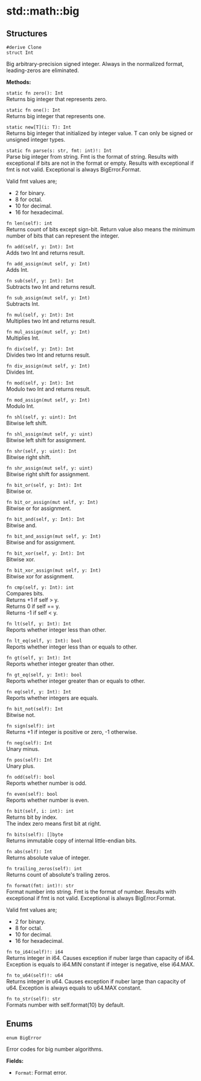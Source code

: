 # std::math::big

## Structures

```jule
#derive Clone
struct Int
```
Big arbitrary-precision signed integer.
Always in the normalized format, leading-zeros are eliminated.

**Methods:**

`static fn zero(): Int`\
Returns big integer that represents zero.

`static fn one(): Int`\
Returns big integer that represents one.

`static new[T](i: T): Int`\
Returns big integer that initialized by integer value.
T can only be signed or unsigned integer types.

`static fn parse(s: str, fmt: int)!: Int`\
Parse big integer from string. Fmt is the format of string. Results with exceptional if bits are not in the format or empty. Results with exceptional if fmt is not valid. Exceptional is always BigError.Format.

Valid fmt values are;
- 2 for binary.
- 8 for octal.
- 10 for decimal.
- 16 for hexadecimal.

`fn len(self): int`\
Returns count of bits except sign-bit.
Return value also means the minimum number of bits that can represent the integer.

`fn add(self, y: Int): Int`\
Adds two Int and returns result.

`fn add_assign(mut self, y: Int)`\
Adds Int.

`fn sub(self, y: Int): Int`\
Subtracts two Int and returns result.

`fn sub_assign(mut self, y: Int)`\
Subtracts Int.

`fn mul(self, y: Int): Int`\
Multiplies two Int and returns result.

`fn mul_assign(mut self, y: Int)`\
Multiplies Int.

`fn div(self, y: Int): Int`\
Divides two Int and returns result.

`fn div_assign(mut self, y: Int)`\
Divides Int.

`fn mod(self, y: Int): Int`\
Modulo two Int and returns result.

`fn mod_assign(mut self, y: Int)`\
Modulo Int.

`fn shl(self, y: uint): Int`\
Bitwise left shift.

`fn shl_assign(mut self, y: uint)`\
Bitwise left shift for assignment.

`fn shr(self, y: uint): Int`\
Bitwise right shift.

`fn shr_assign(mut self, y: uint)`\
Bitwise right shift for assignment.

`fn bit_or(self, y: Int): Int`\
Bitwise or.

`fn bit_or_assign(mut self, y: Int)`\
Bitwise or for assignment.

`fn bit_and(self, y: Int): Int`\
Bitwise and.

`fn bit_and_assign(mut self, y: Int)`\
Bitwise and for assignment.

`fn bit_xor(self, y: Int): Int`\
Bitwise xor.

`fn bit_xor_assign(mut self, y: Int)`\
Bitwise xor for assignment.

`fn cmp(self, y: Int): int`\
Compares bits. \
Returns +1 if self > y. \
Returns 0 if self == y. \
Returns -1 if self < y.

`fn lt(self, y: Int): Int`\
Reports whether integer less than other.

`fn lt_eq(self, y: Int): bool`\
Reports whether integer less than or equals to other.

`fn gt(self, y: Int): Int`\
Reports whether integer greater than other.

`fn gt_eq(self, y: Int): bool`\
Reports whether integer greater than or equals to other.

`fn eq(self, y: Int): Int`\
Reports whether integers are equals.

`fn bit_not(self): Int`\
Bitwise not.

`fn sign(self): int`\
Returns +1 if integer is positive or zero, -1 otherwise.

`fn neg(self): Int`\
Unary minus.

`fn pos(self): Int`\
Unary plus.

`fn odd(self): bool`\
Reports whether number is odd.

`fn even(self): bool`\
Reports whether number is even.

`fn bit(self, i: int): int`\
Returns bit by index.\
The index zero means first bit at right.

`fn bits(self): []byte`\
Returns immutable copy of internal little-endian bits.

`fn abs(self): Int`\
Returns absolute value of integer.

`fn trailing_zeros(self): int`\
Returns count of absolute's trailing zeros.

`fn format(fmt: int)!: str`\
Format number into string. Fmt is the format of number. Results with exceptional if fmt is not valid. Exceptional is always BigError.Format.

Valid fmt values are;
- 2 for binary.
- 8 for octal.
- 10 for decimal.
- 16 for hexadecimal.

`fn to_i64(self)!: i64`\
Returns integer in i64.
Causes exception if nuber large than capacity of i64.
Exception is equals to i64.MIN constant if integer is negative, else i64.MAX.

`fn to_u64(self)!: u64`\
Returns integer in u64.
Causes exception if nuber large than capacity of u64.
Exception is always equals to u64.MAX constant.

`fn to_str(self): str`\
Formats number with self.format(10) by default.

## Enums

```jule
enum BigError
```
Error codes for big number algorithms.

**Fields:**
- `Format`: Format error.
